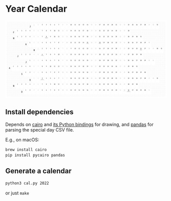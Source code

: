 # Year Calendar

[![Example](example.png)](example_2022.pdf)

## Install dependencies 

Depends on [cairo](https://www.cairographics.org/) and [its Python bindings](https://pycairo.readthedocs.io/) for drawing, and [pandas](https://pandas.pydata.org/) for parsing the special day CSV file.

E.g., on macOS:
```bash
brew install cairo
pip install pycairo pandas
```

## Generate a calendar

```bash
python3 cal.py 2022
```

or just `make`
